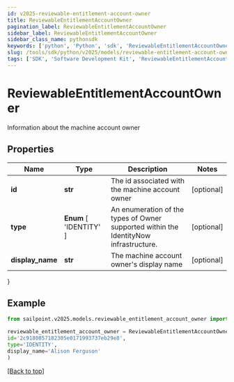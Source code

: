 ```yaml
---
id: v2025-reviewable-entitlement-account-owner
title: ReviewableEntitlementAccountOwner
pagination_label: ReviewableEntitlementAccountOwner
sidebar_label: ReviewableEntitlementAccountOwner
sidebar_class_name: pythonsdk
keywords: ['python', 'Python', 'sdk', 'ReviewableEntitlementAccountOwner', 'V2025ReviewableEntitlementAccountOwner'] 
slug: /tools/sdk/python/v2025/models/reviewable-entitlement-account-owner
tags: ['SDK', 'Software Development Kit', 'ReviewableEntitlementAccountOwner', 'V2025ReviewableEntitlementAccountOwner']
---
```


# ReviewableEntitlementAccountOwner

Information about the machine account owner

## Properties

Name | Type | Description | Notes
------------ | ------------- | ------------- | -------------
**id** | **str** | The id associated with the machine account owner | [optional] 
**type** |  **Enum** [  'IDENTITY' ] | An enumeration of the types of Owner supported within the IdentityNow infrastructure. | [optional] 
**display_name** | **str** | The machine account owner's display name | [optional] 
}

## Example

```python
from sailpoint.v2025.models.reviewable_entitlement_account_owner import ReviewableEntitlementAccountOwner

reviewable_entitlement_account_owner = ReviewableEntitlementAccountOwner(
id='2c9180857182305e0171993737eb29e8',
type='IDENTITY',
display_name='Alison Ferguson'
)

```
[[Back to top]](#) 

